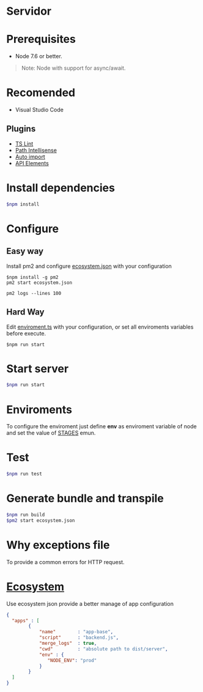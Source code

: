 # Servidor 



# Prerequisites
* Node 7.6 or better.

> Note: Node with support for async/await.

# Recomended
* Visual Studio Code

## Plugins
* [TS Lint](https://marketplace.visualstudio.com/items?itemName=eg2.tslint)
* [Path Intellisense](https://marketplace.visualstudio.com/items?itemName=christian-kohler.path-intellisense)
* [Auto import](https://marketplace.visualstudio.com/items?itemName=steoates.autoimport)
* [API Elements](https://marketplace.visualstudio.com/items?itemName=vncz.vscode-apielements)

# Install dependencies
```bash
$npm install
```

# Configure
## Easy way
Install pm2 and configure [ecosystem.json](https://github.com/AgoraBinaria/app-base/blob/master/server/ecosystem.json) with your configuration
```
$npm install -g pm2
pm2 start ecosystem.json

pm2 logs --lines 100
```

## Hard Way
Edit [enviroment.ts](https://github.com/AgoraBinaria/app-base/blob/master/server/src/environments/environment.ts) with your configuration, or set all enviroments variables before execute.
```
$npm run start
```



# Start server
```bash
$npm run start
```

# Enviroments
To configure the enviroment just define __env__ as enviroment variable of node and set the value of [STAGES](https://github.com/AgoraBinaria/app-base/blob/master/server/src/app/core/shared/enums.ts) emun.

# Test
```bash
$npm run test
```

# Generate bundle and transpile
```bash
$npm run build
$pm2 start ecosystem.json
```

# Why exceptions file
To provide a common errors for HTTP request.

# [Ecosystem](http://pm2.keymetrics.io/docs/usage/deployment/)
Use ecosystem json provide a better manage of app configuration
```json
{
  "apps" : [
        {
            "name"        : "app-base",
            "script"      : "backend.js",
            "merge_logs"  : true,
            "cwd"         : "absolute path to dist/server",
            "env" : {
               "NODE_ENV": "prod"
            }
        }
  ]
}
```


